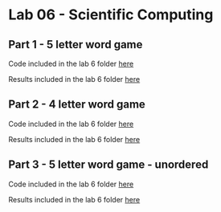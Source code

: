 # Lab 06 - Scientific Computing

## Part 1 - 5 letter word game
Code included in the lab 6 folder [here](./plot_words_5.py)

Results included in the lab 6 folder [here](./word_game_5.txt)

## Part 2 - 4 letter word game
Code included in the lab 6 folder [here](./plot_words_4.py)

Results included in the lab 6 folder [here](./word_game_4.txt)

## Part 3 - 5 letter word game - unordered
Code included in the lab 6 folder [here](./plot_words_5_unordered.py)

Results included in the lab 6 folder [here](./word_game_5_unordered.txt)